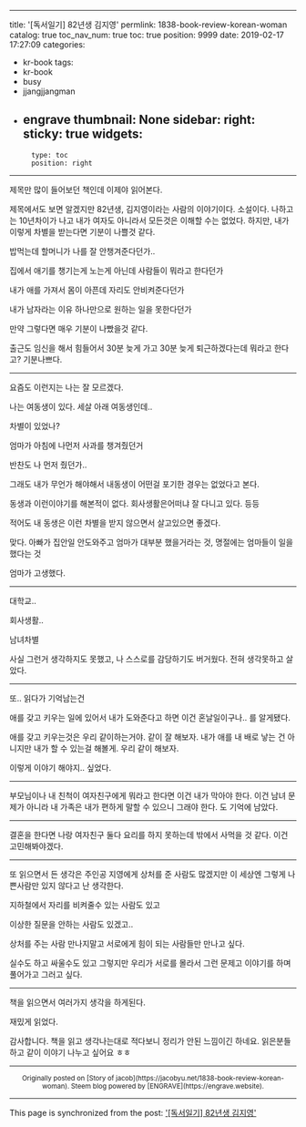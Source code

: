 
---
title: '[독서일기] 82년생 김지영'
permlink: 1838-book-review-korean-woman
catalog: true
toc_nav_num: true
toc: true
position: 9999
date: 2019-02-17 17:27:09
categories:
- kr-book
tags:
- kr-book
- busy
- jjangjjangman
- engrave
thumbnail: None
sidebar:
    right:
        sticky: true
widgets:
    -
        type: toc
        position: right
---


<p>제목만 많이 들어보던 책인데 이제야 읽어본다.</p>
<p>제목에서도 보면 알겠지만 82년생, 김지영이라는 사람의 이야기이다. 소설이다. 나하고는 10년차이가 나고 내가 여자도 아니라서 모든것은 이해할 수는 없었다. 
하지만, 내가 이렇게 차별을 받는다면 기분이 나쁠것 같다.</p>
<p>밥먹는데 할머니가 나를 잘 안챙겨준다던가..</p>
<p>집에서 애기를 챙기는게 노는게 아닌데 사람들이 뭐라고 한다던가</p>
<p>내가 애를 가져서 몸이 아픈데 자리도 안비켜준다던가</p>
<p>내가 남자라는 이유 하나만으로 원하는 일을 못한다던가</p>
<p>만약 그렇다면 매우 기분이 나빴을것 같다.</p>
<p>출근도 임신을 해서 힘들어서 30분 늦게 가고 30분 늦게 퇴근하겠다는데 뭐라고 한다고? 기분나쁘다.</p>
<hr />
<p>요즘도 이런지는 나는 잘 모르겠다.</p>
<p>나는 여동생이 있다. 세살 아래 여동생인데..</p>
<p>차별이 있었나?</p>
<p>엄마가 아침에 나먼저 사과를 챙겨줬던거</p>
<p>반찬도 나 먼저 줬던가..</p>
<p>그래도 내가 무언가 해야해서 내동생이 어떤걸 포기한 경우는 없었다고 본다.</p>
<p>동생과 이런이야기를 해본적이 없다. 회사생활은어떠냐 잘 다니고 있다. 등등</p>
<p>적어도 내 동생은 이런 차별을 받지 않으면서 살고있으면 좋겠다.</p>
<p>맞다. 아빠가 집안일 안도와주고 엄마가 대부분 했을거라는 것, 명절에는 엄마들이 일을 했다는 것</p>
<p>엄마가 고생했다.</p>
<hr />
<p>대학교..</p>
<p>회사생활..</p>
<p>남녀차별</p>
<p>사실 그런거 생각하지도 못했고, 나 스스로를 감당하기도 버거웠다. 전혀 생각못하고 살았다.</p>
<hr />
<p>또.. 읽다가 기억남는건</p>
<p>애를 갖고 키우는 일에 있어서 내가 도와준다고 하면 이건 혼날일이구나.. 를 알게됐다.</p>
<p>애를 갖고 키우는것은 우리 같이하는거야. 같이 잘 해보자. 내가 애를 내 배로 낳는 건 아니지만 내가 할 수 있는걸 해볼게. 우리 같이 해보자.</p>
<p>이렇게 이야기 해야지.. 싶었다.</p>
<hr />
<p>부모님이나 내 친척이 여자친구에게 뭐라고 한다면 이건 내가 막아야 한다. 이건 남녀 문제가 아니라 내 가족은 내가 편하게 말할 수 있으니 그래야 한다. 도 기억에 남았다.</p>
<hr />
<p>결혼을 한다면 나랑 여자친구 둘다 요리를 하지 못하는데 밖에서 사먹을 것 같다. 이건 고민해봐야겠다.</p>
<hr />
<p>또 읽으면서 든 생각은 주인공 지영에게 상처를 준 사람도 많겠지만 이 세상엔 그렇게 나쁜사람만 있지 않다고 난 생각한다.</p>
<p>지하철에서 자리를 비켜줄수 있는 사람도 있고</p>
<p>이상한 질문을 안하는 사람도 있겠고..</p>
<p>상처를 주는 사람 만나지말고 서로에게 힘이 되는 사람들만 만나고 싶다.</p>
<p>실수도 하고 싸울수도 있고 그렇지만 우리가 서로를 몰라서 그런 문제고 이야기를 하며 풀어가고 그러고 싶다.</p>
<hr />
<p>책을 읽으면서 여러가지 생각을 하게된다.</p>
<p>재밌게 읽었다.</p>

감사합니다.
책을 읽고 생각나는대로 적다보니 정리가 안된 느낌이긴 하네요. 읽은분들하고 같이 이야기 나누고 싶어요 ㅎㅎ




***
<center><sup>Originally posted on [Story of jacob](https://jacobyu.net/1838-book-review-korean-woman). Steem blog powered by [ENGRAVE](https://engrave.website).</sup></center>

- - -

This page is synchronized from the post: ['[독서일기] 82년생 김지영'](https://steemit.com/@jacobyu/1838-book-review-korean-woman)
